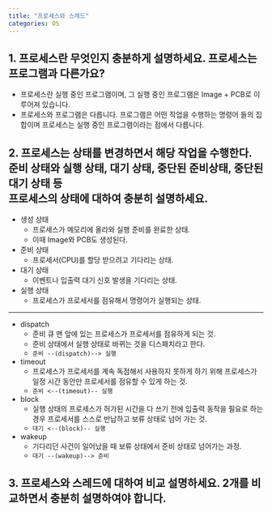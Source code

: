 ```yaml
---
title: "프로세스와 스레드"
categories: OS
---
```

## **1. 프로세스란 무엇인지 충분하게 설명하세요. 프로세스는 프로그램과 다른가요?**

   - 프로세스란 실행 중인 프로그램이며, 그 실행 중인 프로그램은 Image + PCB로 이루어져 있습니다.
   - 프로세스와 프로그램은 다릅니다. 프로그램은 어떤 작업을 수행하는 명령어 들의 집합이며 프로세스는 실행 중인 프로그램이라는 점에서 다릅니다.

## **2. 프로세스는 상태를 변경하면서 해당 작업을 수행한다.<br/> 준비 상태와 실행 상태, 대기 상태, 중단된 준비상태, 중단된 대기 상태 등<br/>프로세스의 상태에 대하여 충분히 설명하세요.**

   - 생성 상태
      - 프로세스가 메모리에 올라와 실행 준비를 완료한 상태.
      - 이때 Image와 PCB도 생성된다.
   - 준비 상태
      - 프로세서(CPU)를 할당 받으려고 기다리는 상태.
   - 대기 상태
      - 이벤트나 입출력 대기 신호 발생을 기다리는 상태.
   - 실행 상태
      - 프로세스가 프로세서를 점유해서 명령어가 실행되는 상태.
   <hr>
   
   - dispatch
      - 준비 큐 맨 앞에 있는 프로세스가 프로세서를 점유하게 되는 것.
      - 준비 상태에서 실행 상태로 바뀌는 것을 디스패치라고 한다.
      - `준비 --(dispatch)--> 실행`
   - timeout
      - 프로세스가 프로세서를 계속 독점해서 사용하지 못하게 하기 위해 프로세스가 일정 시간 동안만 프로세서를 점유할 수 있게 하는 것.
      - `준비 <--(timeout)-- 실행`
   - block
      - 실행 상태의 프로세스가 허가된 시간을 다 쓰기 전에 입출력 동작을 필요로 하는 경우 프로세서를 스스로 반납하고 보류 상태로 넘어 가는 것.
      - `대기 <--(block)-- 실행`
   - wakeup
      - 기다리던 사건이 일어났을 때 보류 상태에서 준비 상태로 넘어가는 과정.
      - `대기 --(wakeup)--> 준비`

## **3. 프로세스와 스레드에 대하여 비교 설명하세요. 2개를 비교하면서 충분히 설명하여야 합니다.**
